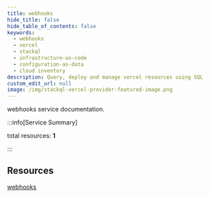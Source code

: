 ```yaml
---
title: webhooks
hide_title: false
hide_table_of_contents: false
keywords:
  - webhooks
  - vercel
  - stackql
  - infrastructure-as-code
  - configuration-as-data
  - cloud inventory
description: Query, deploy and manage vercel resources using SQL
custom_edit_url: null
image: /img/stackql-vercel-provider-featured-image.png
---
```


webhooks service documentation.

:::info[Service Summary]

total resources: __1__  

:::

## Resources
<div class="row">
<div class="providerDocColumn">
<a href="/services/webhooks/webhooks/">webhooks</a>
</div>
<div class="providerDocColumn">

</div>
</div>